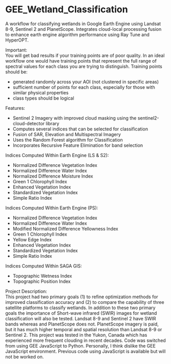 # GEE_Wetland_Classification
A workflow for classifying wetlands in Google Earth Engine using Landsat 8-9, Sentinel 2 and PlanetScope.
Integrates cloud-local processing fusion to enhance earth engine algorithm performance using Ray Tune and HyperOPT.

Important: <br />
You will get bad results if your training points are of poor quality. 
In an ideal workflow one would have training points that represent the full range of spectral values for each class you are trying to distinguish.
Training points should be:
- generated randomly across your AOI (not clustered in specific areas)
- sufficient number of points for each class, especially for those with similar physical properties
- class types should be logical

Features:
- Sentinel 2 Imagery with improved cloud masking using the sentinel2-cloud-detector library
- Computes several indices that can be selected for classification
- Fusion of SAR, Elevation and Multispectral Imagery
- Uses the Random Forest algorithm for Classification
- Incorporates Recursive Feature Elimination for band selection

Indices Computed Within Earth Engine (LS & S2):
- Normalized Difference Vegetation Index
- Normalized Difference Water Index
- Normalized Difference Moisture Index
- Green 1 Chlorophyll Index
- Enhanced Vegetation Index
- Standardized Vegetation Index
- Simple Ratio Index

Indices Computed Within Earth Engine (PS):
- Normalized Difference Vegetation Index
- Normalized Difference Water Index
- Modified Normalized Difference Yellowness Index
- Green 1 Chlorophyll Index
- Yellow Edge Index
- Enhanced Vegetation Index
- Standardized Vegetation Index
- Simple Ratio Index

Indices Computed Within SAGA GIS:
- Topographic Wetness Index
- Topographic Position Index

Project Description: <br />
This project had two primary goals (1) to refine optimization methods for improved classification accuracy and (2) to compare the capability of three satellite platforms to classify wetlands. In addition to these two primary goals the importance of Short-wave infrared (SWIR) images for wetland classification will also be tested. Landsat 8-9 and Sentinel 2 have SWIR bands whereas and PlanetScope does not. PlanetScope imagery is paid, but it has much higher temporal and spatial resolution than Landsat 8-9 or Sentinel 2. This project was tested in the Yukon, Canada which has experienced more frequent clouding in recent decades. 
Code was switched from using GEE JavaScript to Python. Personally, I think dislike the GEE JavaScript environment. Previous code using JavaScript is available but will not be worked on.